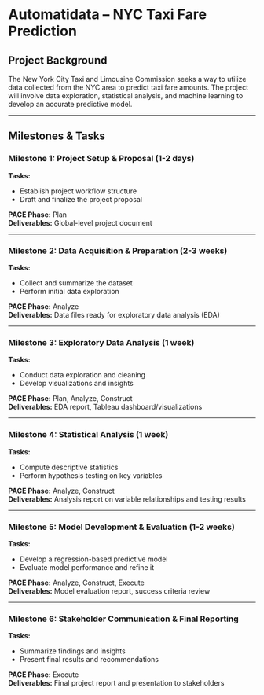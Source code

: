 # Automatidata – NYC Taxi Fare Prediction

## Project Background
The New York City Taxi and Limousine Commission seeks a way to utilize data collected from the NYC area to predict taxi fare amounts. The project will involve data exploration, statistical analysis, and machine learning to develop an accurate predictive model.

---

## Milestones & Tasks

### Milestone 1: Project Setup & Proposal (1-2 days)
**Tasks:**
- Establish project workflow structure  
- Draft and finalize the project proposal  

**PACE Phase:** Plan  
**Deliverables:** Global-level project document  

---

### Milestone 2: Data Acquisition & Preparation (2-3 weeks)
**Tasks:**
- Collect and summarize the dataset  
- Perform initial data exploration  

**PACE Phase:** Analyze  
**Deliverables:** Data files ready for exploratory data analysis (EDA)  

---

### Milestone 3: Exploratory Data Analysis (1 week)
**Tasks:**
- Conduct data exploration and cleaning  
- Develop visualizations and insights  

**PACE Phase:** Plan, Analyze, Construct  
**Deliverables:** EDA report, Tableau dashboard/visualizations  

---

### Milestone 4: Statistical Analysis (1 week)
**Tasks:**
- Compute descriptive statistics  
- Perform hypothesis testing on key variables  

**PACE Phase:** Analyze, Construct  
**Deliverables:** Analysis report on variable relationships and testing results  

---

### Milestone 5: Model Development & Evaluation (1-2 weeks)
**Tasks:**
- Develop a regression-based predictive model  
- Evaluate model performance and refine it  

**PACE Phase:** Analyze, Construct, Execute  
**Deliverables:** Model evaluation report, success criteria review  

---

### Milestone 6: Stakeholder Communication & Final Reporting
**Tasks:**
- Summarize findings and insights  
- Present final results and recommendations  

**PACE Phase:** Execute  
**Deliverables:** Final project report and presentation to stakeholders  